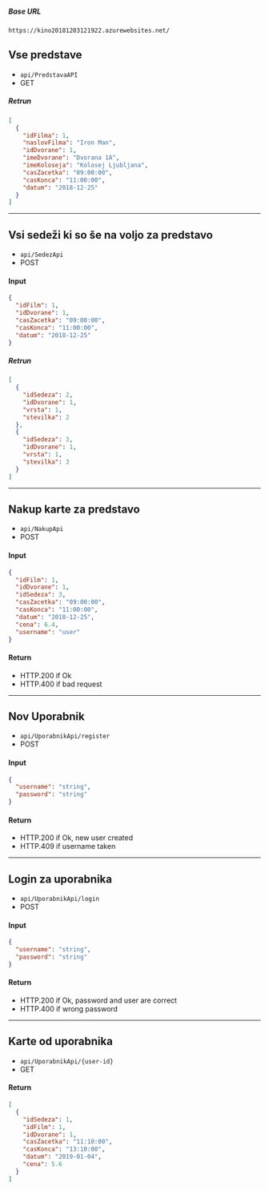 ##### Base URL
`https://kino20181203121922.azurewebsites.net/`

## Vse predstave
- `api/PredstavaAPI`
- GET

##### Retrun
```JSON
[
  {
    "idFilma": 1,
    "naslovFilma": "Iron Man",
    "idDvorane": 1,
    "imeDvorane": "Dvorana 1A",
    "imeKoloseja": "Kolosej Ljubljana",
    "casZacetka": "09:00:00",
    "casKonca": "11:00:00",
    "datum": "2018-12-25"
  }
]
```
---
## Vsi sedeži ki so še na voljo za predstavo
- `api/SedezApi`
- POST

#### Input
```JSON
{
  "idFilm": 1,
  "idDvorane": 1,
  "casZacetka": "09:00:00",
  "casKonca": "11:00:00",
  "datum": "2018-12-25"
}
```
##### Retrun
```JSON
[
  {
    "idSedeza": 2,
    "idDvorane": 1,
    "vrsta": 1,
    "stevilka": 2
  },
  {
    "idSedeza": 3,
    "idDvorane": 1,
    "vrsta": 1,
    "stevilka": 3
  }
]
```
---
## Nakup karte za predstavo
- `api/NakupApi`
- POST

#### Input
```JSON
{
  "idFilm": 1,
  "idDvorane": 1,
  "idSedeza": 3,
  "casZacetka": "09:00:00",
  "casKonca": "11:00:00",
  "datum": "2018-12-25",
  "cena": 6.4,
  "username": "user"
}
```
#### Return
- HTTP.200 if Ok
- HTTP.400 if bad request
---
## Nov Uporabnik
- `api/UporabnikApi/register`
- POST

#### Input
```JSON
{
  "username": "string",
  "password": "string"
}
```
#### Return
- HTTP.200 if Ok, new user created
- HTTP.409 if username taken
---
## Login za uporabnika
- `api/UporabnikApi/login`
- POST

#### Input
```JSON
{
  "username": "string",
  "password": "string"
}
```
#### Return
- HTTP.200 if Ok, password and user are correct
- HTTP.400 if wrong password
---
## Karte od uporabnika
- `api/UporabnikApi/{user-id}`
- GET

#### Return
```JSON
[
  {
    "idSedeza": 1,
    "idFilm": 1,
    "idDvorane": 1,
    "casZacetka": "11:10:00",
    "casKonca": "13:10:00",
    "datum": "2019-01-04",
    "cena": 5.6
  }
]
```

